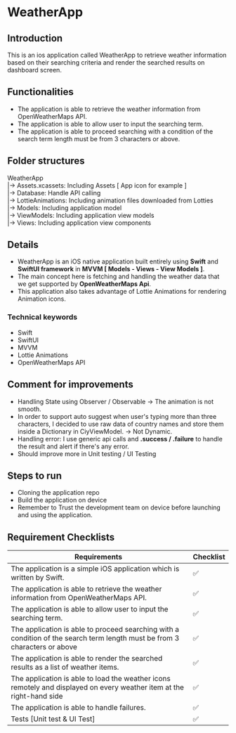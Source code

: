 # WeatherApp

## Introduction

This is an ios application called WeatherApp to retrieve weather information based on their searching criteria and render the searched results on dashboard screen.

## Functionalities

- The application is able to retrieve the weather information from OpenWeatherMaps API.
- The application is able to allow user to input the searching term.
- The application is able to proceed searching with a condition of the search term length must be from 3 characters or above.

## Folder structures

WeatherApp </br>
|-> Assets.xcassets: Including Assets [ App icon for example ] </br>
|-> Database: Handle API calling </br>
|-> LottieAnimations: Including animation files downloaded from Lotties </br>
|-> Models: Including application model </br>
|-> ViewModels: Including application view models </br>
|-> Views: Including application view components </br>

## Details

- WeatherApp is an iOS native application built entirely using **Swift** and **SwiftUI framework** in **MVVM [ Models - Views - View Models ]**.
- The main concept here is fetching and handling the weather data that we get supported by **OpenWeatherMaps Api**.
- This application also takes advantage of Lottie Animations for rendering Animation icons.

### Technical keywords

- Swift
- SwiftUI
- MVVM
- Lottie Animations
- OpenWeatherMaps API

## Comment for improvements

- Handling State using Observer / Observable -> The animation is not smooth.
- In order to support auto suggest when user's typing more than three characters, I decided to use raw data of country names and store them inside a Dictionary in CiyViewModel. -> Not Dynamic.
- Handling error: I use generic api calls and **.success / .failure** to handle the result and alert if there's any error.
- Should improve more in Unit testing / UI Testing

## Steps to run

- Cloning the application repo
- Build the application on device
- Remember to Trust the development team on device before launching and using the application.

## Requirement Checklists

| Requirements                                                                                                               | Checklist |
| -------------------------------------------------------------------------------------------------------------------------- | --------- |
| The application is a simple iOS application which is written by Swift.                                                     | ✅        |
| The application is able to retrieve the weather information from OpenWeatherMaps API.                                      | ✅        |
| The application is able to allow user to input the searching term.                                                         | ✅        |
| The application is able to proceed searching with a condition of the search term length must be from 3 characters or above | ✅        |
| The application is able to render the searched results as a list of weather items.                                         | ✅        |
| The application is able to load the weather icons remotely and displayed on every weather item at the right-hand side      | ✅        |
| The application is able to handle failures.                                                                                | ✅        |
| Tests [Unit test & UI Test]                                                                                                | ✅        |
